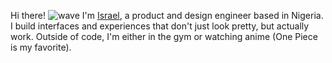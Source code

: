Hi there! ![wave](https://camo.githubusercontent.com/d04509037f646eab5c2d6d130574ef059fa8eef92e45a139a827a8d06e9d5042/68747470733a2f2f656d6f6a69732e736c61636b6d6f6a69732e636f6d2f656d6f6a69732f696d616765732f313533363335313037352f343539342f626c6f622d776176652e676966)
I'm [Israel](https://linkedin.com/in/israel-akintunde), a product and design engineer based in Nigeria.
I build interfaces and experiences that don't just look pretty, but actually work.
Outside of code, I'm either in the gym or watching anime (One Piece is my favorite).
